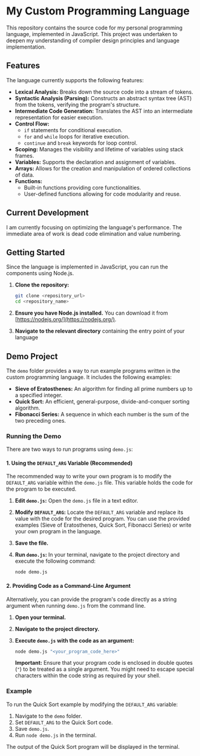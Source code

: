 # My Custom Programming Language

This repository contains the source code for my personal programming language, implemented in JavaScript. This project was undertaken to deepen my understanding of compiler design principles and language implementation.

## Features

The language currently supports the following features:

* **Lexical Analysis:** Breaks down the source code into a stream of tokens.
* **Syntactic Analysis (Parsing):** Constructs an abstract syntax tree (AST) from the tokens, verifying the program's structure.
* **Intermediate Code Generation:** Translates the AST into an intermediate representation for easier execution.
* **Control Flow:**
    * `if` statements for conditional execution.
    * `for` and `while` loops for iterative execution.
    * `continue` and `break` keywords for loop control.
* **Scoping:** Manages the visibility and lifetime of variables using stack frames.
* **Variables:** Supports the declaration and assignment of variables.
* **Arrays:** Allows for the creation and manipulation of ordered collections of data.
* **Functions:**
    * Built-in functions providing core functionalities.
    * User-defined functions allowing for code modularity and reuse.

## Current Development

I am currently focusing on optimizing the language's performance. The immediate area of work is dead code elimination and value numbering.

## Getting Started

Since the language is implemented in JavaScript, you can run the components using Node.js.

1.  **Clone the repository:**

    ```bash
    git clone <repository_url>
    cd <repository_name>
    ```

2.  **Ensure you have Node.js installed.** You can download it from [https://nodejs.org/](https://nodejs.org/).

3.  **Navigate to the relevant directory** containing the entry point of your language

## Demo Project

The `demo` folder provides a way to run example programs written in the custom programming language. It includes the following examples:

* **Sieve of Eratosthenes:** An algorithm for finding all prime numbers up to a specified integer.
* **Quick Sort:** An efficient, general-purpose, divide-and-conquer sorting algorithm.
* **Fibonacci Series:** A sequence in which each number is the sum of the two preceding ones.

### Running the Demo

There are two ways to run programs using `demo.js`:

#### 1.  Using the `DEFAULT_ARG` Variable (Recommended)

   The recommended way to write your own program is to modify the `DEFAULT_ARG` variable within the `demo.js` file. This variable holds the code for the program to be executed.

   1.  **Edit `demo.js`:** Open the `demo.js` file in a text editor.
   2.  **Modify `DEFAULT_ARG`:** Locate the `DEFAULT_ARG` variable and replace its value with the code for the desired program. You can use the provided examples (Sieve of Eratosthenes, Quick Sort, Fibonacci Series) or write your own program in the language.
   3.  **Save the file.**
   4.  **Run `demo.js`:** In your terminal, navigate to the project directory and execute the following command:

       ```bash
       node demo.js
       ```

#### 2.  Providing Code as a Command-Line Argument

   Alternatively, you can provide the program's code directly as a string argument when running `demo.js` from the command line.

   1.  **Open your terminal.**
   2.  **Navigate to the project directory.**
   3.  **Execute `demo.js` with the code as an argument:**

       ```bash
       node demo.js "<your_program_code_here>"
       ```

       **Important:** Ensure that your program code is enclosed in double quotes (`"`) to be treated as a single argument. You might need to escape special characters within the code string as required by your shell.

### Example

To run the Quick Sort example by modifying the `DEFAULT_ARG` variable:

1.  Navigate to the `demo` folder.
2.  Set `DEFAULT_ARG` to the Quick Sort code.
3.  Save `demo.js`.
4.  Run `node demo.js` in the terminal.

The output of the Quick Sort program will be displayed in the terminal.

